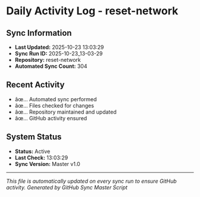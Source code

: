 ﻿# Daily Activity Log - reset-network

## Sync Information
- **Last Updated:** 2025-10-23 13:03:29
- **Sync Run ID:** 2025-10-23_13-03-29
- **Repository:** reset-network
- **Automated Sync Count:** 304

## Recent Activity
- âœ… Automated sync performed
- âœ… Files checked for changes
- âœ… Repository maintained and updated
- âœ… GitHub activity ensured

## System Status
- **Status:** Active
- **Last Check:** 13:03:29
- **Sync Version:** Master v1.0

---
*This file is automatically updated on every sync run to ensure GitHub activity.*
*Generated by GitHub Sync Master Script*
